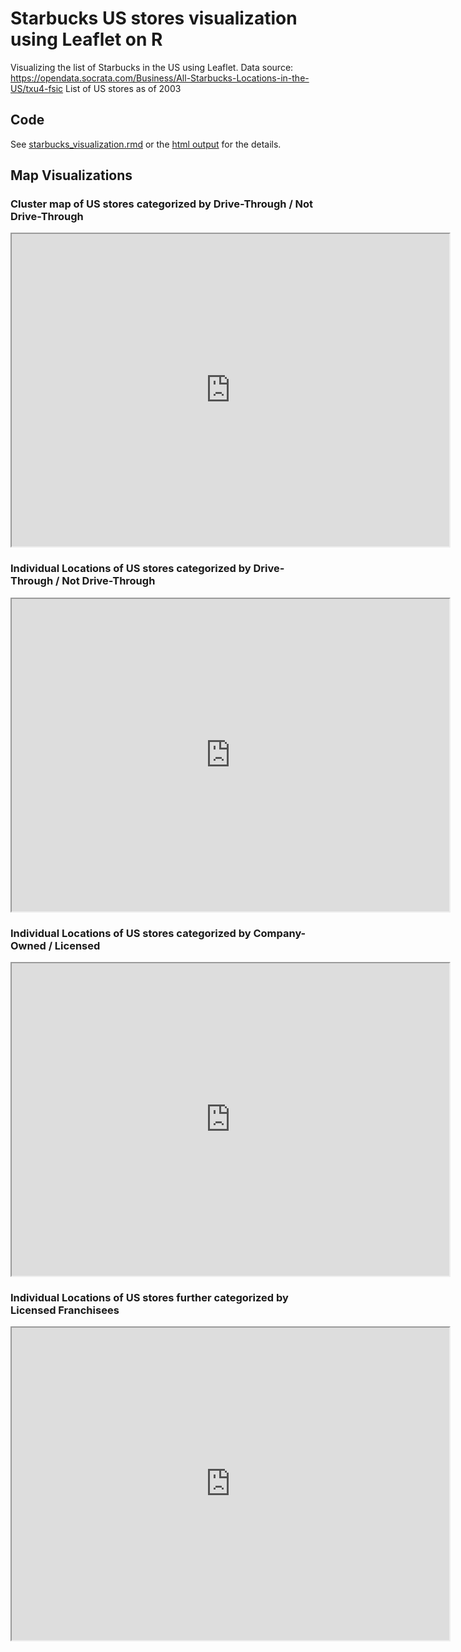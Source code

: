 # Starbucks US stores visualization using Leaflet on R

Visualizing the list of Starbucks in the US using Leaflet. 
Data source: https://opendata.socrata.com/Business/All-Starbucks-Locations-in-the-US/txu4-fsic
List of US stores as of 2003

## Code

See [starbucks_visualization.rmd](https://github.com/aannasw/starbucks-leaflet/blob/master/starbucks_visualization.Rmd) or the [html output](http://artiannaswamy.com/starbucks-leaflet/starbucks_visualization.html) for the details.

## Map Visualizations

### Cluster map of US stores categorized by Drive-Through / Not Drive-Through

<iframe width="700" height="500" src="http://artiannaswamy.com/starbucks-leaflet/cluster_map_drive-through.html"></iframe>

### Individual Locations of US stores categorized by Drive-Through / Not Drive-Through

<iframe width="700" height="500" src="http://artiannaswamy.com/starbucks-leaflet/station_map_drive-through.html"></iframe>

### Individual Locations of US stores categorized by Company-Owned / Licensed

<iframe width="700" height="500" src="http://artiannaswamy.com/starbucks-leaflet/station_map_ownership-type.html"></iframe>

### Individual Locations of US stores further categorized by Licensed Franchisees

<iframe width="700" height="500" src="http://artiannaswamy.com/station_map_franchise-type.html"></iframe>